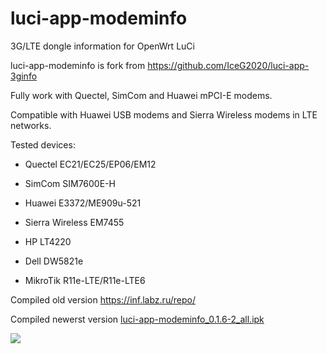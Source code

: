 # luci-app-modeminfo
3G/LTE dongle information for OpenWrt LuCi


luci-app-modeminfo is fork from https://github.com/IceG2020/luci-app-3ginfo

Fully work with Quectel, SimCom and Huawei mPCI-E modems.

Compatible with Huawei USB modems and Sierra Wireless modems in LTE networks.

Tested devices:

 - Quectel EC21/EC25/EP06/EM12

 - SimCom SIM7600E-H

 - Huawei E3372/ME909u-521

 - Sierra Wireless EM7455

 - HP LT4220

 - Dell DW5821e
 
 - MikroTik R11e-LTE/R11e-LTE6

Сompiled old version https://inf.labz.ru/repo/

Compiled newerst version [luci-app-modeminfo_0.1.6-2_all.ipk](http://openwrt.132lan.ru/packages/packages-19.07/luci/luci-app-modeminfo_0.1.6-2_all.ipk)

![](https://raw.githubusercontent.com/koshev-msk/luci-app-modeminfo/master/screenshot.png)

